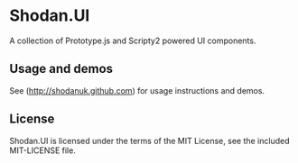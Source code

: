 # Shodan.UI

A collection of Prototype.js and Scripty2 powered UI components.

## Usage and demos

See (http://shodanuk.github.com) for usage instructions and demos.

## License

Shodan.UI is licensed under the terms of the MIT License, see the included MIT-LICENSE file.
